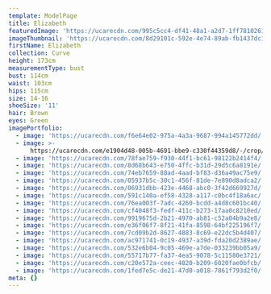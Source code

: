 ```yaml
---
template: ModelPage
title: Elizabeth
featuredImage: 'https://ucarecdn.com/995c5cc4-df41-48a1-a2d7-1ff781026135/'
imageThumbnail: 'https://ucarecdn.com/8d29101c-592e-4e74-89ab-fb1437dc1ce4/'
firstName: Elizabeth
collection: Curve
height: 173cm
measurementType: bust
bust: 114cm
waist: 103cm
hips: 115cm
size: 14-16
shoeSize: '11'
hair: Brown
eyes: Green
imagePortfolio:
  - image: 'https://ucarecdn.com/f6e64e02-975a-4a3a-9687-994a145772dd/'
  - image: >-
      https://ucarecdn.com/e1904d48-005b-4691-bbe9-c330f44359d8/-/crop/879x1350/21,0/-/preview/
  - image: 'https://ucarecdn.com/78fae759-f930-44f1-bc61-98122b2414f4/'
  - image: 'https://ucarecdn.com/8d68b643-e750-4ffc-b31d-29d5c6a8191e/'
  - image: 'https://ucarecdn.com/74eb7659-88ad-4aad-bf83-d36a49ac75e9/'
  - image: 'https://ucarecdn.com/05937b5c-30c1-456f-81de-7e890d8adca2/'
  - image: 'https://ucarecdn.com/06931dbb-423e-4468-abc0-3f42d669927d/'
  - image: 'https://ucarecdn.com/591c140a-ef58-4328-a117-c0bc4f18a6ac/'
  - image: 'https://ucarecdn.com/76ea003f-7adc-4260-bcdd-a4d8c601bc40/'
  - image: 'https://ucarecdn.com/cf4048f3-fedf-411c-b273-17aa0c8210ed/'
  - image: 'https://ucarecdn.com/9919675d-2b21-4970-ab81-c52a04b9a2e8/'
  - image: 'https://ucarecdn.com/e36f06f7-8f21-41fa-8598-64bf225196f7/'
  - image: 'https://ucarecdn.com/7cd09b2d-8627-4883-8c69-e22dc5b4d407/'
  - image: 'https://ucarecdn.com/ac971741-0c19-4937-a39d-fda20d2389ae/'
  - image: 'https://ucarecdn.com/532e6b04-9c05-469e-a7de-033239bb05a9/'
  - image: 'https://ucarecdn.com/55717b77-fa37-4ea5-9078-5c11580e3721/'
  - image: 'https://ucarecdn.com/c20e572a-ceec-4820-b209-6020fae0bfcb/'
  - image: 'https://ucarecdn.com/1fed7e5c-de21-47d0-a018-7861f793d2f0/'
meta: {}
---
```


